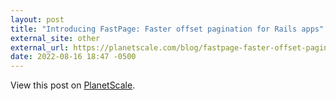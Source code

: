 ```yaml
---
layout: post
title: "Introducing FastPage: Faster offset pagination for Rails apps"
external_site: other
external_url: https://planetscale.com/blog/fastpage-faster-offset-pagination-for-rails-apps
date: 2022-08-16 18:47 -0500
---
```


<!-- link[https://planetscale.com/blog/fastpage-faster-offset-pagination-for-rails-apps] -->

View this post on [PlanetScale](https://planetscale.com/blog/fastpage-faster-offset-pagination-for-rails-apps).
